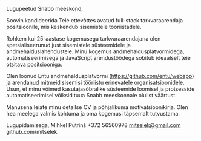 Lugupeetud Snabb meeskond,

Soovin kandideerida Teie ettevõttes avatud full-stack tarkvaraarendaja positsioonile, mis keskendub sisemistele tööriistadele.

Rohkem kui 25-aastase kogemusega tarkvaraarendajana olen spetsialiseerunud just sisemistele süsteemidele ja andmehalduslahendustele. Minu kogemus andmehaldusplatvormidega, automatiseerimisega ja JavaScript arendustöödega sobitub ideaalselt teie otsitava positsiooniga.

Olen loonud Entu andmehaldusplatvormi (https://github.com/entu/webapp) ja arendanud mitmeid sisemisi tööriistu erinevatele organisatsioonidele. Usun, et minu võimed kasutajasõbralike süsteemide loomisel ja protsesside automatiseerimisel võiksid tuua Snabb meeskonnale olulist väärtust.

Manusena leiate minu detailse CV ja põhjalikuma motivatsioonikirja. Olen hea meelega valmis kohtuma ja oma kogemusi täpsemalt tutvustama.

Lugupidamisega,
Mihkel Putrinš
+372 56560978
mitselek@gmail.com
github.com/mitselek
